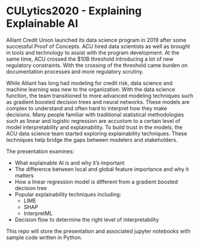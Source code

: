# CULytics2020 - Explaining Explainable AI

Alliant Credit Union launched its data science program in 2019 after some successful Proof of Concepts. ACU hired data scientists as well as brought in tools and technology to assist with the program development. At the same time, ACU crossed the $10B threshold introducing a lot of new regulatory constraints. With the crossing of the threshold came burden on documentation processes and more regulatory scrutiny.

While Alliant has long had modeling for credit risk, data science and machine learning was new to the organization. With the data science function, the team transitioned to more advanced modeling techniques such as gradient boosted decision trees and neural networks.  These models are complex to understand and often hard to interpret how they make decisions. Many people familiar with traditional statistical methodologies such as linear and logistic regression are accustom to a certain level of model interpretability and explainability.  To build trust in the models, the ACU data science team started exploring explainability techniques. These techniques help bridge the gaps between modelers and stakeholders.

The presentation examines:
* What explainable AI is and why it’s important
* The difference between local and global feature importance and why it matters
* How a linear regression model is different from a gradient boosted decision tree
* Popular explainability techniques including:
  - LIME
  - SHAP
  - InterpretML
* Decision flow to determine the right level of interpretability
 
This repo will store the presentation and associated jupyter notebooks with sample code written in Python.
